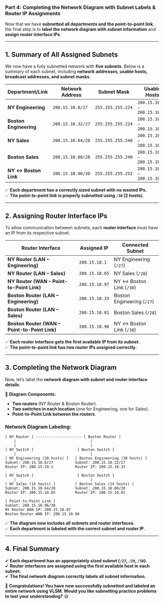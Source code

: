 ### **Part 4: Completing the Network Diagram with Subnet Labels & Router IP Assignments**

Now that we have **subnetted all departments and the point-to-point link**, the final step is to **label the network diagram with subnet information** and **assign router interface IPs**.

---

## **1. Summary of All Assigned Subnets**

We now have a fully subnetted network with **five subnets**. Below is a summary of each subnet, including **network addresses, usable hosts, broadcast addresses, and subnet masks**.

|**Department/Link**|**Network Address**|**Subnet Mask**|**Usable Hosts**|**Broadcast Address**|
|---|---|---|---|---|
|**NY Engineering**|`200.15.10.0/27`|`255.255.255.224`|`200.15.10.1 – 200.15.10.30`|`200.15.10.31`|
|**Boston Engineering**|`200.15.10.32/27`|`255.255.255.224`|`200.15.10.33 – 200.15.10.62`|`200.15.10.63`|
|**NY Sales**|`200.15.10.64/28`|`255.255.255.240`|`200.15.10.65 – 200.15.10.78`|`200.15.10.79`|
|**Boston Sales**|`200.15.10.80/28`|`255.255.255.240`|`200.15.10.81 – 200.15.10.94`|`200.15.10.95`|
|**NY ↔ Boston Link**|`200.15.10.96/30`|`255.255.255.252`|`200.15.10.97 – 200.15.10.98`|`200.15.10.99`|

✅ **Each department has a correctly sized subnet with no wasted IPs.**  
✅ **The point-to-point link is properly subnetted using `/30` (2 hosts).**

---

## **2. Assigning Router Interface IPs**

To allow communication between subnets, each **router interface** must have an IP from its respective subnet.

|**Router Interface**|**Assigned IP**|**Connected Subnet**|
|---|---|---|
|**NY Router (LAN – Engineering)**|`200.15.10.1`|NY Engineering (`/27`)|
|**NY Router (LAN – Sales)**|`200.15.10.65`|NY Sales (`/28`)|
|**NY Router (WAN – Point-to-Point Link)**|`200.15.10.97`|NY ↔ Boston Link (`/30`)|
|**Boston Router (LAN – Engineering)**|`200.15.10.33`|Boston Engineering (`/27`)|
|**Boston Router (LAN – Sales)**|`200.15.10.81`|Boston Sales (`/28`)|
|**Boston Router (WAN – Point-to-Point Link)**|`200.15.10.98`|NY ↔ Boston Link (`/30`)|

✅ **Each router interface gets the first available IP from its subnet.**  
✅ **The point-to-point link has two router IPs assigned correctly.**

---

## **3. Completing the Network Diagram**

Now, let’s label the **network diagram with subnet and router interface details**.

📌 **Diagram Components:**

- **Two routers** (NY Router & Boston Router).
- **Two switches in each location** (one for Engineering, one for Sales).
- **Point-to-Point Link between the routers**.

### **Network Diagram Labeling:**

```
[ NY Router ] --------------------- [ Boston Router ]
    |                                  |
    |                                  |
[ NY Switch ]                    [ Boston Switch ]
    |                                  |
[ NY Engineering (30 hosts) ]   [ Boston Engineering (30 hosts) ]
Subnet: 200.15.10.0/27          Subnet: 200.15.10.32/27
Router IP: 200.15.10.1          Router IP: 200.15.10.33

[ NY Switch ]                    [ Boston Switch ]
    |                                  |
[ NY Sales (14 hosts) ]         [ Boston Sales (14 hosts) ]
Subnet: 200.15.10.64/28         Subnet: 200.15.10.80/28
Router IP: 200.15.10.65         Router IP: 200.15.10.81

[ Point-to-Point Link ]
Subnet: 200.15.10.96/30
NY Router WAN IP: 200.15.10.97
Boston Router WAN IP: 200.15.10.98
```

✅ **The diagram now includes all subnets and router interfaces.**  
✅ **Each department is labeled with the correct subnet and router IP.**

---

## **4. Final Summary**

✔ **Each department has an appropriately sized subnet (`/27`, `/28`, `/30`).**  
✔ **Router interfaces are assigned using the first available host in each subnet.**  
✔ **The final network diagram correctly labels all subnet information.**

🚀 **Congratulations! You have now successfully subnetted and labeled an entire network using VLSM. Would you like subnetting practice problems to test your understanding?** 😃